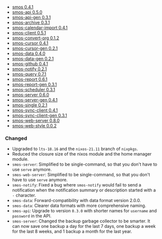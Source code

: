 - <a name="smos-0.4.1">[smos 0.4.1](#smos-0.4.1)
- <a name="smos-api-0.5.0">[smos-api 0.5.0](#smos-api-0.5.0)
- <a name="smos-api-gen-0.3.1">[smos-api-gen 0.3.1](#smos-api-gen-0.3.1)
- <a name="smos-archive-0.3.1">[smos-archive 0.3.1](#smos-archive-0.3.1)
- <a name="smos-calendar-import-0.4.1">[smos-calendar-import 0.4.1](#smos-calendar-import-0.4.1)
- <a name="smos-client-0.5.1">[smos-client 0.5.1](#smos-client-0.5.1)
- <a name="smos-convert-org-0.1.2">[smos-convert-org 0.1.2](#smos-convert-org-0.1.2)
- <a name="smos-cursor-0.4.1">[smos-cursor 0.4.1](#smos-cursor-0.4.1)
- <a name="smos-cursor-gen-0.2.1">[smos-cursor-gen 0.2.1](#smos-cursor-gen-0.2.1)
- <a name="smos-data-0.4.0">[smos-data 0.4.0](#smos-data-0.4.0)
- <a name="smos-data-gen-0.2.1">[smos-data-gen 0.2.1](#smos-data-gen-0.2.1)
- <a name="smos-github-0.4.1">[smos-github 0.4.1](#smos-github-0.4.1)
- <a name="smos-notify-0.2.1">[smos-notify 0.2.1](#smos-notify-0.2.1)
- <a name="smos-query-0.7.1">[smos-query 0.7.1](#smos-query-0.7.1)
- <a name="smos-report-0.6.1">[smos-report 0.6.1](#smos-report-0.6.1)
- <a name="smos-report-gen-0.3.1">[smos-report-gen 0.3.1](#smos-report-gen-0.3.1)
- <a name="smos-scheduler-0.3.1">[smos-scheduler 0.3.1](#smos-scheduler-0.3.1)
- <a name="smos-server-0.6.0">[smos-server 0.6.0](#smos-server-0.6.0)
- <a name="smos-server-gen-0.4.1">[smos-server-gen 0.4.1](#smos-server-gen-0.4.1)
- <a name="smos-single-0.2.1">[smos-single 0.2.1](#smos-single-0.2.1)
- <a name="smos-sync-client-0.4.1">[smos-sync-client 0.4.1](#smos-sync-client-0.4.1)
- <a name="smos-sync-client-gen-0.3.1">[smos-sync-client-gen 0.3.1](#smos-sync-client-gen-0.3.1)
- <a name="smos-web-server-0.8.0">[smos-web-server 0.8.0](#smos-web-server-0.8.0)
- <a name="smos-web-style-0.0.2">[smos-web-style 0.0.2](#smos-web-style-0.0.2)


### Changed

* Upgraded to `lts-18.16` and the `nixos-21.11` branch of `nixpkgs`.
* Reduced the closure size of the nixos module and the home manager module.
* `smos-server`: Simplified to be single-command, so that you don't have to use `serve` anymore.
* `smos-web-server`: Simplified to be single-command, so that you don't have to use `serve` anymore.
* `smos-notify`: Fixed a bug where `smos-notify` would fail to send a notification when the notification summary or description started with a `-` character.
* `smos-data`: Forward-compatibility with data format version 2.0.0.
* `smos-data`: Clearer data formats with more comprehensive naming.
* `smos-api`: Upgrade to version `0.3.0` with shorter names for `username` and `password` in the API.
* `smos-server`: Changed the backup garbage collector to be smarter. It can now save one backup a day for the last 7 days, one backup a week for the last 8 weeks, and 1 backup a month for the last year.
